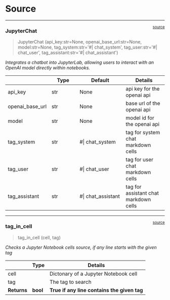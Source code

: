 # Source


<!-- WARNING: THIS FILE WAS AUTOGENERATED! DO NOT EDIT! -->

------------------------------------------------------------------------

<a href="https://github.com/Jack-Byte/yasi/blob/main/yasi/core.py#L15"
target="_blank" style="float:right; font-size:smaller">source</a>

### JupyterChat

>  JupyterChat (api_key:str=None, openai_base_url:str=None, model:str=None,
>                   tag_system:str='#| chat_system', tag_user:str='#|
>                   chat_user', tag_assistant:str='#| chat_assistant')

*Integrates a chatbot into JupyterLab, allowing users to interact with
an OpenAI model directly within notebooks.*

<table>
<colgroup>
<col style="width: 6%" />
<col style="width: 25%" />
<col style="width: 34%" />
<col style="width: 34%" />
</colgroup>
<thead>
<tr>
<th></th>
<th><strong>Type</strong></th>
<th><strong>Default</strong></th>
<th><strong>Details</strong></th>
</tr>
</thead>
<tbody>
<tr>
<td>api_key</td>
<td>str</td>
<td>None</td>
<td>api key for the openai api</td>
</tr>
<tr>
<td>openai_base_url</td>
<td>str</td>
<td>None</td>
<td>base url of the openai api</td>
</tr>
<tr>
<td>model</td>
<td>str</td>
<td>None</td>
<td>model id for the openai api</td>
</tr>
<tr>
<td>tag_system</td>
<td>str</td>
<td>#| chat_system</td>
<td>tag for system chat markdown cells</td>
</tr>
<tr>
<td>tag_user</td>
<td>str</td>
<td>#| chat_user</td>
<td>tag for user chat markdown cells</td>
</tr>
<tr>
<td>tag_assistant</td>
<td>str</td>
<td>#| chat_assistant</td>
<td>tag for assistant chat markdown cells</td>
</tr>
</tbody>
</table>

------------------------------------------------------------------------

<a href="https://github.com/Jack-Byte/yasi/blob/main/yasi/core.py#L186"
target="_blank" style="float:right; font-size:smaller">source</a>

### tag_in_cell

>  tag_in_cell (cell, tag)

*Checks a Jupyter Notebook cells source, if any line starts with the
given tag*

<table>
<thead>
<tr>
<th></th>
<th><strong>Type</strong></th>
<th><strong>Details</strong></th>
</tr>
</thead>
<tbody>
<tr>
<td>cell</td>
<td></td>
<td>Dictonary of a Jupyter Notebook cell</td>
</tr>
<tr>
<td>tag</td>
<td></td>
<td>The tag to search</td>
</tr>
<tr>
<td><strong>Returns</strong></td>
<td><strong>bool</strong></td>
<td><strong>True if any line contains the given tag</strong></td>
</tr>
</tbody>
</table>
